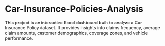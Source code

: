 # Car-Insurance-Policies-Analysis
This project is an interactive Excel dashboard built to analyze a Car Insurance Policy dataset. It provides insights into claims frequency, average claim amounts, customer demographics, coverage zones, and vehicle performance.
